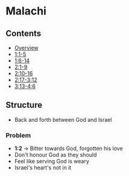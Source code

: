 # Malachi

## Contents
* [Overview](README.md)
* [1:1-5](ch1v1-5.md)
* [1:6-14](ch1v6-14.md)
* [2:1-9](ch2v1-9.md)
* [2:10-16](ch2v10-16.md)
* [2:17-3:12](ch2v17-ch3v12.md)
* [3:13-4:6](ch3v13-ch4v6.md)

## Structure
* Back and forth between God and Israel

### Problem
 * **1:2** -> Bitter towards God, forgotten his love
 * Don't honour God as they should
 * Feel like serving God is weary
 * Israel's heart's not in it
